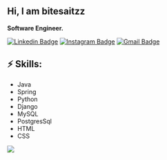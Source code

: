 
## Hi, I am bitesaitzz
**Software Engineer.**

[![Linkedin Badge](https://img.shields.io/badge/-LinkedIn-blue?style=flat-square&logo=Linkedin&logoColor=white&link=https://www.linkedin.com/in/aliaksandr-shydlouski-9119442a3/)](https://www.linkedin.com/in/aliaksandr-shydlouski-9119442a3/)
[![Instagram Badge](https://img.shields.io/badge/-Instagram-e4405f?style=flat-square&logo=Instagram&logoColor=white&link=https://www.instagram.com/_shydlovskij_/profilecard/?igsh=MXY1N2JqaWUxOWoycQ%3D%3D)](https://www.instagram.com/_shydlovskij_/profilecard/?igsh=MXY1N2JqaWUxOWoycQ%3D%3D)
[![Gmail Badge](https://img.shields.io/badge/-Gmail-d14836?style=flat-square&logo=Gmail&logoColor=white&link=mail@shidloalex@gmail.com)](mailto:mail@shidloalex@gmail.com)

## ⚡ Skills:
- Java
- Spring
- Python
- Django
- MySQL
- PostgresSql
- HTML
- CSS

![](https://leetcard.jacoblin.cool/bitrsait?border=0&radius=20)

